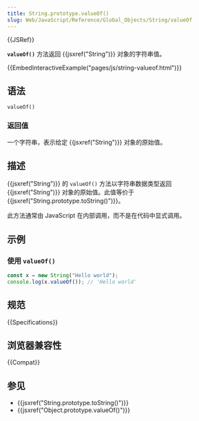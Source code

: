 ```yaml
---
title: String.prototype.valueOf()
slug: Web/JavaScript/Reference/Global_Objects/String/valueOf
---
```


{{JSRef}}

**`valueOf()`** 方法返回 {{jsxref("String")}} 对象的字符串值。

{{EmbedInteractiveExample("pages/js/string-valueof.html")}}

## 语法

```js-nolint
valueOf()
```

### 返回值

一个字符串，表示给定 {{jsxref("String")}} 对象的原始值。

## 描述

{{jsxref("String")}} 的 `valueOf()` 方法以字符串数据类型返回 {{jsxref("String")}} 对象的原始值。此值等价于 {{jsxref("String.prototype.toString()")}}。

此方法通常由 JavaScript 在内部调用，而不是在代码中显式调用。

## 示例

### 使用 `valueOf()`

```js
const x = new String("Hello world");
console.log(x.valueOf()); // 'Hello world'
```

## 规范

{{Specifications}}

## 浏览器兼容性

{{Compat}}

## 参见

- {{jsxref("String.prototype.toString()")}}
- {{jsxref("Object.prototype.valueOf()")}}
